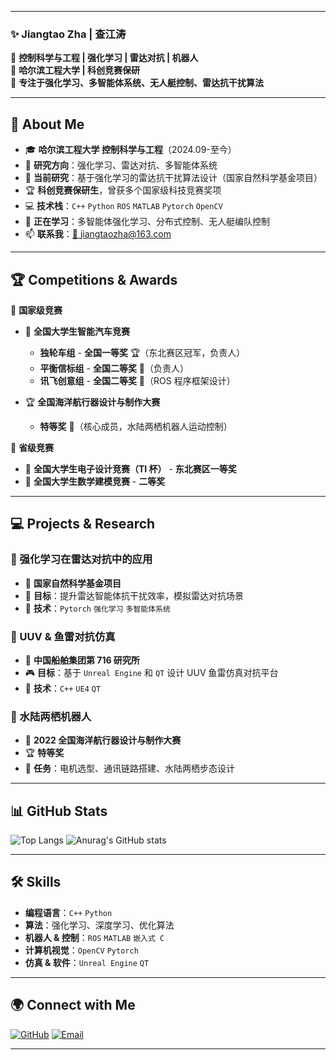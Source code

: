 
---

### **✨ Jiangtao Zha | 查江涛**
🚀 **控制科学与工程 | 强化学习 | 雷达对抗 | 机器人**  
📍 **哈尔滨工程大学 | 科创竞赛保研**  
🎯 **专注于强化学习、多智能体系统、无人艇控制、雷达抗干扰算法**  

---

## 🚀 **About Me**
- 🎓 **哈尔滨工程大学 控制科学与工程**（2024.09-至今）
- 🤖 **研究方向**：强化学习、雷达对抗、多智能体系统
- 🔬 **当前研究**：基于强化学习的雷达抗干扰算法设计（国家自然科学基金项目）
- 🏆 **科创竞赛保研生**，曾获多个国家级科技竞赛奖项
- 💻 **技术栈**：`C++` `Python` `ROS` `MATLAB` `Pytorch` `OpenCV`
- 🌱 **正在学习**：多智能体强化学习、分布式控制、无人艇编队控制
- 📫 **联系我**：[📧 jiangtaozha@163.com](mailto:jiangtaozha@163.com)

---

## 🏆 **Competitions & Awards**
🏅 **国家级竞赛**
- 🥇 **全国大学生智能汽车竞赛**
  - **独轮车组** - **全国一等奖** 🏆（东北赛区冠军，负责人）
  - **平衡信标组** - **全国二等奖** 🥈（负责人）
  - **讯飞创意组** - **全国二等奖** 🥈（ROS 程序框架设计）

- 🏆 **全国海洋航行器设计与制作大赛**
  - **特等奖** 🏅（核心成员，水陆两栖机器人运动控制）

🏅 **省级竞赛**
- 🥇 **全国大学生电子设计竞赛（TI 杯）** - **东北赛区一等奖**
- 🥈 **全国大学生数学建模竞赛** - **二等奖**

---

## 💻 **Projects & Research**
### **🔹 强化学习在雷达对抗中的应用**
- 📌 **国家自然科学基金项目**
- 📡 **目标**：提升雷达智能体抗干扰效率，模拟雷达对抗场景
- 🚀 **技术**：`Pytorch` `强化学习` `多智能体系统`

### **🔹 UUV & 鱼雷对抗仿真**
- 🏢 **中国船舶集团第 716 研究所**
- 🎮 **目标**：基于 `Unreal Engine` 和 `QT` 设计 UUV 鱼雷仿真对抗平台
- 🔧 **技术**：`C++` `UE4` `QT`

### **🔹 水陆两栖机器人**
- 🤖 **2022 全国海洋航行器设计与制作大赛**
- 🏆 **特等奖**
- 🚀 **任务**：电机选型、通讯链路搭建、水陆两栖步态设计

---

## 📊 **GitHub Stats**
![Top Langs](https://github-readme-stats-sigma-five.vercel.app/api/top-langs/?username=jiangtao-zha&layout=compact&theme=radical)
![Anurag's GitHub stats](https://github-readme-stats-sigma-five.vercel.app/api?username=jiangtao-zha&show_icons=true&theme=radical)

---

## 🛠 **Skills**
- **编程语言**：`C++` `Python`
- **算法**：强化学习、深度学习、优化算法
- **机器人 & 控制**：`ROS` `MATLAB` `嵌入式 C`
- **计算机视觉**：`OpenCV` `Pytorch`
- **仿真 & 软件**：`Unreal Engine` `QT`

---

## 🌍 **Connect with Me**
[![GitHub](https://img.shields.io/badge/GitHub-%2312100E.svg?style=for-the-badge&logo=github&logoColor=white)](https://github.com/jiangtao-zha)
[![Email](https://img.shields.io/badge/Email-D14836?style=for-the-badge&logo=gmail&logoColor=white)](mailto:jiangtaozha@163.com)

---


